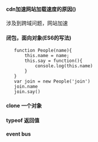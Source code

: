 #### cdn加速网站加载速度的原因()
>
  涉及到跨域问题，网站加速
>
#### 闭包，面向对象(ES6的写法)
>
```
   function People(name){
       this.name = name;
       this.say = function(){
           console.log(this.name)
       }
   }
   var join = new People('join')
   join.name
   join.say()
```  
>
#### clone 一个对象
#### typeof 返回值
#### event bus
#### 